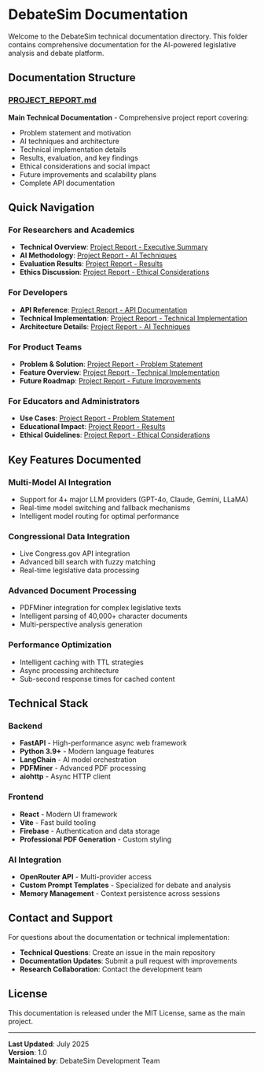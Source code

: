 # DebateSim Documentation

Welcome to the DebateSim technical documentation directory. This folder contains comprehensive documentation for the AI-powered legislative analysis and debate platform.

## Documentation Structure

### [PROJECT_REPORT.md](./PROJECT_REPORT.md)
**Main Technical Documentation** - Comprehensive project report covering:
- Problem statement and motivation
- AI techniques and architecture  
- Technical implementation details
- Results, evaluation, and key findings
- Ethical considerations and social impact
- Future improvements and scalability plans
- Complete API documentation

## Quick Navigation

### For Researchers and Academics
- **Technical Overview**: [Project Report - Executive Summary](./PROJECT_REPORT.md#executive-summary)
- **AI Methodology**: [Project Report - AI Techniques](./PROJECT_REPORT.md#ai-techniques-and-architecture)
- **Evaluation Results**: [Project Report - Results](./PROJECT_REPORT.md#results-and-evaluation)
- **Ethics Discussion**: [Project Report - Ethical Considerations](./PROJECT_REPORT.md#ethical-considerations)

### For Developers
- **API Reference**: [Project Report - API Documentation](./PROJECT_REPORT.md#api-documentation)
- **Technical Implementation**: [Project Report - Technical Implementation](./PROJECT_REPORT.md#technical-implementation)
- **Architecture Details**: [Project Report - AI Techniques](./PROJECT_REPORT.md#ai-techniques-and-architecture)

### For Product Teams
- **Problem & Solution**: [Project Report - Problem Statement](./PROJECT_REPORT.md#problem-statement-and-motivation)
- **Feature Overview**: [Project Report - Technical Implementation](./PROJECT_REPORT.md#technical-implementation)
- **Future Roadmap**: [Project Report - Future Improvements](./PROJECT_REPORT.md#future-improvements-and-scalability)

### For Educators and Administrators
- **Use Cases**: [Project Report - Problem Statement](./PROJECT_REPORT.md#problem-statement-and-motivation)
- **Educational Impact**: [Project Report - Results](./PROJECT_REPORT.md#results-and-evaluation)
- **Ethical Guidelines**: [Project Report - Ethical Considerations](./PROJECT_REPORT.md#ethical-considerations)

## Key Features Documented

### Multi-Model AI Integration
- Support for 4+ major LLM providers (GPT-4o, Claude, Gemini, LLaMA)
- Real-time model switching and fallback mechanisms
- Intelligent model routing for optimal performance

### Congressional Data Integration  
- Live Congress.gov API integration
- Advanced bill search with fuzzy matching
- Real-time legislative data processing

### Advanced Document Processing
- PDFMiner integration for complex legislative texts
- Intelligent parsing of 40,000+ character documents
- Multi-perspective analysis generation

### Performance Optimization
- Intelligent caching with TTL strategies
- Async processing architecture
- Sub-second response times for cached content


## Technical Stack

### Backend
- **FastAPI** - High-performance async web framework
- **Python 3.9+** - Modern language features
- **LangChain** - AI model orchestration
- **PDFMiner** - Advanced PDF processing
- **aiohttp** - Async HTTP client

### Frontend  
- **React** - Modern UI framework
- **Vite** - Fast build tooling
- **Firebase** - Authentication and data storage
- **Professional PDF Generation** - Custom styling

### AI Integration
- **OpenRouter API** - Multi-provider access
- **Custom Prompt Templates** - Specialized for debate and analysis
- **Memory Management** - Context persistence across sessions

## Contact and Support

For questions about the documentation or technical implementation:

- **Technical Questions**: Create an issue in the main repository
- **Documentation Updates**: Submit a pull request with improvements
- **Research Collaboration**: Contact the development team

## License

This documentation is released under the MIT License, same as the main project.

---

**Last Updated**: July 2025  
**Version**: 1.0  
**Maintained by**: DebateSim Development Team 

